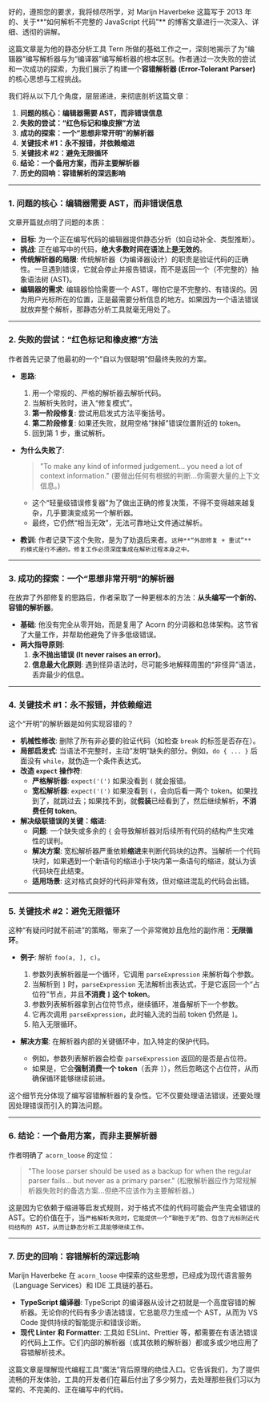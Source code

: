 好的，遵照您的要求，我将倾尽所学，对 Marijn Haverbeke 这篇写于 2013 年的、关于**“如何解析不完整的 JavaScript 代码”** 的博客文章进行一次深入、详细、透彻的讲解。

这篇文章是为他的静态分析工具 Tern 所做的基础工作之一，深刻地揭示了为“编辑器”编写解析器与为“编译器”编写解析器的根本区别。作者通过一次失败的尝试和一次成功的探索，为我们展示了构建一个**容错解析器 (Error-Tolerant Parser)** 的核心思想与工程挑战。

我们将从以下几个角度，层层递进，来彻底剖析这篇文章：

1.  **问题的核心：编辑器需要 AST，而非错误信息**
2.  **失败的尝试：“红色标记和橡皮擦”方法**
3.  **成功的探索：一个“思想非常开明”的解析器**
4.  **关键技术 #1：永不报错，并依赖缩进**
5.  **关键技术 #2：避免无限循环**
6.  **结论：一个备用方案，而非主要解析器**
7.  **历史的回响：容错解析的深远影响**

---

### 1. 问题的核心：编辑器需要 AST，而非错误信息

文章开篇就点明了问题的本质：

- **目标**: 为一个正在编写代码的编辑器提供静态分析（如自动补全、类型推断）。
- **挑战**: 正在编写中的代码，**绝大多数时间在语法上是无效的**。
- **传统解析器的局限**: 传统解析器（为编译器设计）的职责是验证代码的正确性。一旦遇到错误，它就会停止并报告错误，而不是返回一个（不完整的）抽象语法树 (AST)。
- **编辑器的需求**: 编辑器恰恰需要一个 AST，哪怕它是不完整的、有错误的。因为用户光标所在的位置，正是最需要分析信息的地方。如果因为一个语法错误就放弃整个解析，那静态分析工具就毫无用处了。

---

### 2. 失败的尝试：“红色标记和橡皮擦”方法

作者首先记录了他最初的一个“自以为很聪明”但最终失败的方案。

- **思路**:

  1.  用一个常规的、严格的解析器去解析代码。
  2.  当解析失败时，进入“修复模式”。
  3.  **第一阶段修复**: 尝试用启发式方法平衡括号。
  4.  **第二阶段修复**: 如果还失败，就用空格“抹掉”错误位置附近的 token。
  5.  回到第 1 步，重试解析。

- **为什么失败了**:

  > "To make any kind of informed judgement... you need a lot of context information."
  > (要做出任何有根据的判断...你需要大量的上下文信息。)

  - 这个“轻量级错误修复器”为了做出正确的修复决策，不得不变得越来越复杂，几乎要演变成另一个解析器。
  - 最终，它仍然“相当无效”，无法可靠地让文件通过解析。

- **教训**: 作者记录下这个失败，是为了劝退后来者。`这种**“外部修复 + 重试”** 的模式是行不通的。修复工作必须深度集成在解析过程本身之中。`

---

### 3. 成功的探索：一个“思想非常开明”的解析器

在放弃了外部修复的思路后，作者采取了一种更根本的方法：**从头编写一个新的、容错的解析器**。

- **基础**: 他没有完全从零开始，而是复用了 Acorn 的分词器和总体架构。这节省了大量工作，并帮助他避免了许多低级错误。
- **两大指导原则**:
  1.  **永不抛出错误 (It never raises an error)**。
  2.  **信息最大化原则**: 遇到怪异语法时，尽可能多地解释周围的“非怪异”语法，丢弃最少的信息。

---

### 4. 关键技术 #1：永不报错，并依赖缩进

这个“开明”的解析器是如何实现容错的？

- **机械性修改**: 删除了所有非必要的验证代码（如检查 `break` 的标签是否存在）。
- **局部启发式**: 当语法不完整时，主动“发明”缺失的部分。例如，`do { ... }` 后面没有 `while`，就伪造一个条件表达式。
- **改造 `expect` 操作符**:
  - **严格解析器**: `expect('(')` 如果没看到 `(` 就会报错。
  - **宽松解析器**: `expect('(')` 如果没看到 `(`，会向后看一两个 token。如果找到了，就跳过去；如果找不到，就**假装**已经看到了，然后继续解析，**不消费任何 token**。
- **解决级联错误的关键：缩进**:
  - **问题**: 一个缺失或多余的 `{` 会导致解析器对后续所有代码的结构产生灾难性的误判。
  - **解决方案**: 宽松解析器严重依赖**缩进**来判断代码块的边界。当解析一个代码块时，如果遇到一个新语句的缩进小于块内第一条语句的缩进，就认为该代码块在此结束。
  - **适用场景**: 这对格式良好的代码非常有效，但对缩进混乱的代码会出错。

---

### 5. 关键技术 #2：避免无限循环

这种“有疑问时就不前进”的策略，带来了一个非常微妙且危险的副作用：**无限循环**。

- **例子**: 解析 `foo(a, ], c)`。

  1.  参数列表解析器是一个循环，它调用 `parseExpression` 来解析每个参数。
  2.  当解析到 `]` 时，`parseExpression` 无法解析出表达式，于是它返回一个“占位符”节点，并且**不消费 `]` 这个 token**。
  3.  参数列表解析器拿到占位符节点，继续循环，准备解析下一个参数。
  4.  它再次调用 `parseExpression`，此时输入流的当前 token 仍然是 `]`。
  5.  陷入无限循环。

- **解决方案**: 在解析器内部的关键循环中，加入特定的保护代码。
  - 例如，参数列表解析器会检查 `parseExpression` 返回的是否是占位符。
  - 如果是，它会**强制消费一个 token**（丢弃 `]`），然后忽略这个占位符，从而确保循环能够继续前进。

这个细节充分体现了编写容错解析器的复杂性。它不仅要处理语法错误，还要处理因处理错误而引入的算法问题。

---

### 6. 结论：一个备用方案，而非主要解析器

作者明确了 `acorn_loose` 的定位：

> "The loose parser should be used as a backup for when the regular parser fails... but never as a primary parser."
> (松散解析器应作为常规解析器失败时的备选方案...但绝不应该作为主要解析器。)

这是因为它依赖于缩进等启发式规则，对于格式不佳的代码可能会产生完全错误的 AST。它的价值在于，当`严格解析失败时，它能提供一个“聊胜于无”的、包含了光标附近代码结构的 AST，从而让静态分析工具能够继续工作。`

---

### 7. 历史的回响：容错解析的深远影响

Marijn Haverbeke 在 `acorn_loose` 中探索的这些思想，已经成为现代语言服务（Language Services）和 IDE 工具链的基石。

- **TypeScript 编译器**: TypeScript 的编译器从设计之初就是一个高度容错的解析器。无论你的代码有多少语法错误，它总能尽力生成一个 AST，从而为 VS Code 提供持续的智能提示和错误诊断。
- **现代 Linter 和 Formatter**: 工具如 ESLint、Prettier 等，都需要在有语法错误的代码上工作。它们内部的解析器（或其依赖的解析器）都或多或少地应用了容错解析技术。

这篇文章是理解现代编程工具“魔法”背后原理的绝佳入口。它告诉我们，为了提供流畅的开发体验，工具的开发者们在幕后付出了多少努力，去处理那些我们习以为常的、不完美的、正在编写中的代码。

